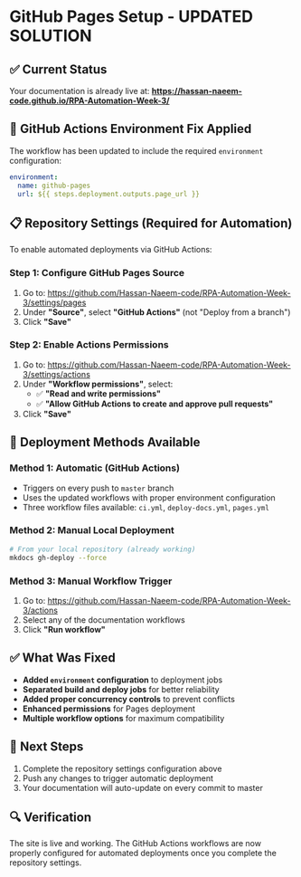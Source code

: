 # GitHub Pages Setup - UPDATED SOLUTION

## ✅ Current Status
Your documentation is already live at: **https://hassan-naeem-code.github.io/RPA-Automation-Week-3/**

## 🔧 GitHub Actions Environment Fix Applied

The workflow has been updated to include the required `environment` configuration:

```yaml
environment:
  name: github-pages
  url: ${{ steps.deployment.outputs.page_url }}
```

## 📋 Repository Settings (Required for Automation)

To enable automated deployments via GitHub Actions:

### Step 1: Configure GitHub Pages Source
1. Go to: https://github.com/Hassan-Naeem-code/RPA-Automation-Week-3/settings/pages
2. Under **"Source"**, select **"GitHub Actions"** (not "Deploy from a branch")
3. Click **"Save"**

### Step 2: Enable Actions Permissions  
1. Go to: https://github.com/Hassan-Naeem-code/RPA-Automation-Week-3/settings/actions
2. Under **"Workflow permissions"**, select:
   - ✅ **"Read and write permissions"**
   - ✅ **"Allow GitHub Actions to create and approve pull requests"**
3. Click **"Save"**

## 🚀 Deployment Methods Available

### Method 1: Automatic (GitHub Actions)
- Triggers on every push to `master` branch
- Uses the updated workflows with proper environment configuration
- Three workflow files available: `ci.yml`, `deploy-docs.yml`, `pages.yml`

### Method 2: Manual Local Deployment
```bash
# From your local repository (already working)
mkdocs gh-deploy --force
```

### Method 3: Manual Workflow Trigger
1. Go to: https://github.com/Hassan-Naeem-code/RPA-Automation-Week-3/actions
2. Select any of the documentation workflows
3. Click **"Run workflow"**

## ✅ What Was Fixed
- **Added `environment` configuration** to deployment jobs
- **Separated build and deploy jobs** for better reliability  
- **Added proper concurrency controls** to prevent conflicts
- **Enhanced permissions** for Pages deployment
- **Multiple workflow options** for maximum compatibility

## 🎯 Next Steps
1. Complete the repository settings configuration above
2. Push any changes to trigger automatic deployment
3. Your documentation will auto-update on every commit to master

## 🔍 Verification
The site is live and working. The GitHub Actions workflows are now properly configured for automated deployments once you complete the repository settings.
